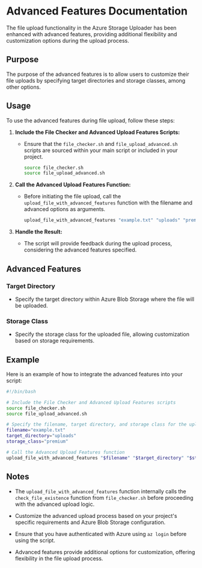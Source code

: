 # Advanced Features Documentation

The file upload functionality in the Azure Storage Uploader has been enhanced with advanced features, providing additional flexibility and customization options during the upload process.

## Purpose

The purpose of the advanced features is to allow users to customize their file uploads by specifying target directories and storage classes, among other options.

## Usage

To use the advanced features during file upload, follow these steps:

1. **Include the File Checker and Advanced Upload Features Scripts:**
   - Ensure that the `file_checker.sh` and `file_upload_advanced.sh` scripts are sourced within your main script or included in your project.

     ```bash
     source file_checker.sh
     source file_upload_advanced.sh
     ```

2. **Call the Advanced Upload Features Function:**
   - Before initiating the file upload, call the `upload_file_with_advanced_features` function with the filename and advanced options as arguments.

     ```bash
     upload_file_with_advanced_features "example.txt" "uploads" "premium"
     ```

3. **Handle the Result:**
   - The script will provide feedback during the upload process, considering the advanced features specified.

## Advanced Features

### Target Directory
- Specify the target directory within Azure Blob Storage where the file will be uploaded.

### Storage Class
- Specify the storage class for the uploaded file, allowing customization based on storage requirements.

## Example

Here is an example of how to integrate the advanced features into your script:

```bash
#!/bin/bash

# Include the File Checker and Advanced Upload Features scripts
source file_checker.sh
source file_upload_advanced.sh

# Specify the filename, target directory, and storage class for the upload
filename="example.txt"
target_directory="uploads"
storage_class="premium"

# Call the Advanced Upload Features function
upload_file_with_advanced_features "$filename" "$target_directory" "$storage_class"
```

## Notes

- The `upload_file_with_advanced_features` function internally calls the `check_file_existence` function from `file_checker.sh` before proceeding with the advanced upload logic.

- Customize the advanced upload process based on your project's specific requirements and Azure Blob Storage configuration.

- Ensure that you have authenticated with Azure using `az login` before using the script.

- Advanced features provide additional options for customization, offering flexibility in the file upload process.

